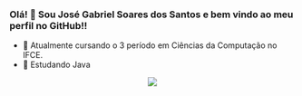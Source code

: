 ### Olá! 👋 Sou José Gabriel Soares dos Santos e bem vindo ao meu perfil no GitHub!!

- 🔭 Atualmente cursando o 3 período em Ciências da Computação no IFCE.
- 🌱 Estudando Java 

<div align="center">
  <img src="https://github-readme-stats.vercel.app/api?username=jose&show_icons=true&theme=radical" />
</div>
